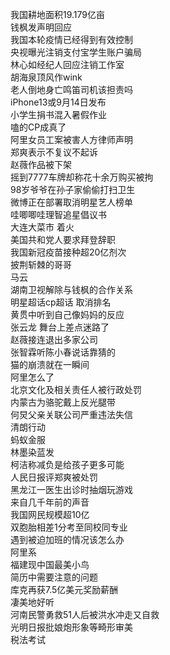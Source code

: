 我国耕地面积19.179亿亩  
钱枫发声明回应  
我国本轮疫情已经得到有效控制  
央视曝光注销支付宝学生账户骗局  
林心如经纪人回应注销工作室  
胡海泉顶风作wink  
老人倒地身亡鸣笛司机该担责吗  
iPhone13或9月14日发布  
小学生捐书混入暑假作业  
嗑的CP成真了  
阿里女员工案被害人方律师声明  
郑爽表示不复议不起诉  
赵薇作品被下架  
摇到7777车牌却称花十余万购买被拘  
98岁爷爷在孙子家偷偷打扫卫生  
微博正在部署取消明星艺人榜单  
哇唧唧哇理智追星倡议书  
大连大菜市 着火  
美国共和党人要求拜登辞职  
我国新冠疫苗接种超20亿剂次  
披荆斩棘的哥哥  
马云  
湖南卫视解除与钱枫的合作关系  
明星超话cp超话 取消排名  
黄贯中听到自己像妈妈的反应  
张云龙 舞台上差点迷路了  
赵薇接连退出多家公司  
张智霖听陈小春说话靠猜的  
猫的崩溃就在一瞬间  
阿里怎么了  
北京文化及相关责任人被行政处罚  
内蒙古为骆驼戴上反光腿带  
何炅父亲关联公司严重违法失信  
清朗行动  
蚂蚁金服  
林墨染蓝发  
柯洁称减负是给孩子更多可能  
人民日报评郑爽被处罚  
黑龙江一医生出诊时抽烟玩游戏  
来自几千年前的声音  
我国网民规模超10亿  
双胞胎相差1分考至同校同专业  
遇到被迫加班的情况该怎么办  
阿里系  
福建现中国最美小鸟  
简历中需要注意的问题  
库克再获7.5亿美元奖励薪酬  
凄美地好听  
河南民警勇救51人后被洪水冲走又自救  
光明日报批娘炮形象等畸形审美  
税法考试  
